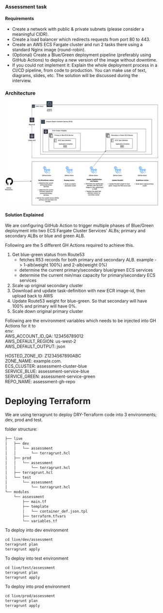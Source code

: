### Assessment task

#### Requirements
* Create a network with public & private subnets (please consider a meaningful CIDR).
* Create a load balancer which redirects requests from port 80 to 443.
* Create an AWS ECS Fargate cluster and run 2 tasks there using a standard Nginx image (round-robin).
* (Optional) Create a Blue/Green deployment pipeline (preferably using GitHub Actions) to deploy a new version of the image without downtime.
* If you could not implement it: Explain the whole deployment process in a CI/CD pipeline, from code to production. You can make use of text, diagrams, slides, etc. The solution will be discussed during the interview.

### Architecture
![architecture diagram](architecture.png)

#### Solution Explained
We are configuring GitHub Action to trigger multiple phases of Blue/Green deployment into two ECS Fargate Cluster Services' ALBs; primary and secondary ALBs or blue and green ALB.

Following are the 5 different GH Actions required to achieve this.


1. Get blue-green status from Route53
    - fetches R53 records for both primary and secondary ALB. example -> 1-alb(weight 100%) and 2-alb(weight 0%)
    - determine the current primary/secondary blue/green ECS services
    - determine the current min/max capacity for primary/secondary ECS services
1. Scale up original secondary cluster
1. Download and update task-definition with new ECR image-id, then upload back to AWS
 1. Update Route53 weight for blue-green. So that secondary will have 100% and primary will have 0%.
1. Scale down original primary cluster

Following are the environment variables which needs to be injected into GH Actions for it to  
env:  
  AWS_ACCOUNT_ID_QA: 123456789012  
  AWS_DEFAULT_REGION: us-west-2  
  AWS_DEFAULT_OUTPUT: json  

  HOSTED_ZONE_ID: Z1234567890ABC  
  ZONE_NAME: example.com.  
  ECS_CLUSTER: assessment-cluster-blue  
  SERVICE_BLUE: assessment-service-blue  
  SERVICE_GREEN: assessment-service-green  
  REPO_NAME: assessment-gh-repo  


# Deploying Terraform
We are using terragrunt to deploy DRY-Terraform code into 3 environments; dev, prod and test.

folder structure:
```
├── live  
│   ├── dev  
│   │   └── assessment  
│   │       └── terragrunt.hcl  
│   ├── prod  
│   │   └── assessment  
│   │       └── terragrunt.hcl  
│   ├── terragrunt.hcl  
│   └── test    
│       └── assessment  
│           └── terragrunt.hcl  
└── modules  
    └── assessment  
        ├── main.tf  
        ├── template  
        │   └── container_def.json.tpl  
        ├── terraform.tfvars  
        └── variables.tf  
```
To deploy into dev environment
```
cd live/dev/assessment
terragrunt plan
terragrunt apply
```


To deploy into test environment
```
cd live/test/assessment
terragrunt plan
terragrunt apply
```


To deploy into prod environment
```
cd live/prod/assessment
terragrunt plan
terragrunt apply
```
